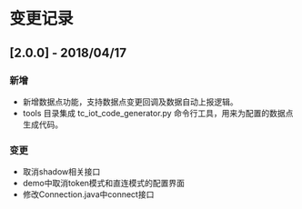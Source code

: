 
# 变更记录

## [2.0.0] - 2018/04/17

### 新增

- 新增数据点功能，支持数据点变更回调及数据自动上报逻辑。
- tools 目录集成 tc_iot_code_generator.py 命令行工具，用来为配置的数据点生成代码。

### 变更

- 取消shadow相关接口
- demo中取消token模式和直连模式的配置界面
- 修改Connection.java中connect接口